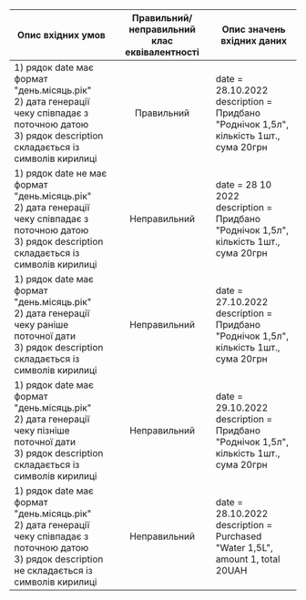 |Опис вхідних умов|Правильний/неправильний клас еквівалентності|Опис значень вхідних даних|
|-|:-:|-|
|1) рядок date має формат "день.місяць.рік"<br>2) дата генерації чеку співпадає з поточною датою<br>3) рядок description складається із символів кирилиці|Правильний|date = 28.10.2022<br>description = Придбано "Роднічок 1,5л", кількість 1шт., сума 20грн|
|1) рядок date не має формат "день.місяць.рік"<br>2) дата генерації чеку співпадає з поточною датою<br>3) рядок description складається із символів кирилиці|Неправильний|date = 28 10 2022<br>description = Придбано "Роднічок 1,5л", кількість 1шт., сума 20грн|
|1) рядок date має формат "день.місяць.рік"<br>2) дата генерації чеку раніше поточної дати<br>3) рядок description складається із символів кирилиці|Неправильний|date = 27.10.2022<br>description = Придбано "Роднічок 1,5л", кількість 1шт., сума 20грн|
|1) рядок date має формат "день.місяць.рік"<br>2) дата генерації чеку пізніше поточної дати<br>3) рядок description складається із символів кирилиці|Неправильний|date = 29.10.2022<br>description = Придбано "Роднічок 1,5л", кількість 1шт., сума 20грн|
|1) рядок date має формат "день.місяць.рік"<br>2) дата генерації чеку співпадає з поточною датою<br>3) рядок description не складається із символів кирилиці|Неправильний|date = 28.10.2022<br>description = Purchased "Water 1,5L", amount 1, total 20UAH|
